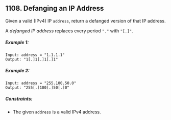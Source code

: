 ## 1108. Defanging an IP Address

Given a valid (IPv4) IP ```address```, return a defanged version of that IP address.

A *defanged IP address* replaces every period ```"."``` with ```"[.]"```.

##### Example 1:
```
Input: address = "1.1.1.1"
Output: "1[.]1[.]1[.]1"
```
##### Example 2:
```
Input: address = "255.100.50.0"
Output: "255[.]100[.]50[.]0"
```

##### Constraints:

* The given ```address``` is a valid IPv4 address.